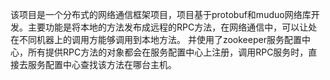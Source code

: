该项目是一个分布式的网络通信框架项目，项目基于protobuf和muduo网络库开发。主要功能是将本地的方法发布成远程的RPC方法，在网络通信中，可以让处在不同机器上的调用方能够调用到本地方法。
并使用了zookeeper服务配置中心，所有提供RPC方法的对象都会在服务配置中心上注册，调用RPC服务时，直接去服务配置中心查找该方法在哪台主机。
